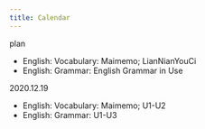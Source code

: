 ```yaml
---
title: Calendar
---
```

plan 

- English: Vocabulary: Maimemo; LianNianYouCi
- English: Grammar: English Grammar in Use

2020.12.19

- English: Vocabulary: Maimemo; U1-U2
- English: Grammar: U1-U3


